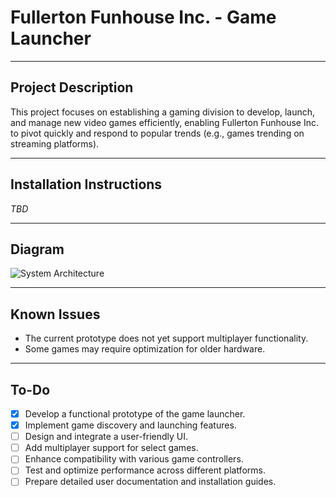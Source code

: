 # Fullerton Funhouse Inc. - Game Launcher

---

## Project Description

This project focuses on establishing a gaming division to develop, launch, and manage new video games efficiently, enabling Fullerton Funhouse Inc. to pivot quickly and respond to popular trends (e.g., games trending on streaming platforms).

---

## Installation Instructions
_TBD_

---

## Diagram
![System Architecture](path/to/diagram.png)

---

## Known Issues
- The current prototype does not yet support multiplayer functionality.
- Some games may require optimization for older hardware.


---

## To-Do
- [x] Develop a functional prototype of the game launcher.
- [x] Implement game discovery and launching features.
- [ ] Design and integrate a user-friendly UI.
- [ ] Add multiplayer support for select games.
- [ ] Enhance compatibility with various game controllers.
- [ ] Test and optimize performance across different platforms.
- [ ] Prepare detailed user documentation and installation guides.
